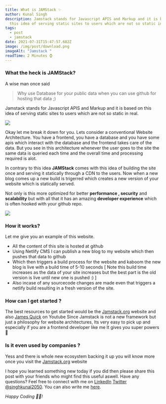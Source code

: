 ```yaml
---
title: What is JAMStack ✨
author: Kunal Singh
description: Jamstack stands for Javascript APIS and Markup and it is based on
  this idea of serving static sites to users which are not so static in real.
tags:
  - post
  - jamstack
date: 2021-07-31T15:47:57.602Z
image: /img/post/download.png
imageAlt: "Jamstack "
readTime: 2 Minutes ⌚
---
```

### What the heck is JAMStack?

A wise man once said 

> Why use Database for your public data when you can use github for hosting that data ;)

Jamstack stands for Javascript APIS and Markup and it is based on this idea of serving static sites to users which are not so static in real.

![](/img/post/1_tdrfv0lag7tg3us2yjmala.jpeg)

Okay let me break it down for you. Lets consider a conventional Website Architecture. You have a frontend, you have a database and you have some apis which interact with the database and the frontend takes care of the data. But you see in this architecture whenever the user goes to the site the same data is queried each time and the overall time and processing required is alot. 

In contrary to this idea **JAMStack** comes with this idea of building the site once and serving it statically through a CDN to the users. Now when a new blog comes up a new build is trigerred which creates a new version of your website which is statically served. 

Not only is this more optimized for better **performance , security** and **scalability** but with all that it has an amazing **developer experience** which is often hooked with your github repo.

![](/img/post/wl2tdlrxg.jfif)

### How it works?

Let me give you an example of this website.

* All the content of this site is hosted at github 
* Using Netlify CMS I can publish a new blog to my website which then pushes that data to github
* Which then triggers a build process for the website and kaboom the new blog is live with a build time of 5-10 seconds \[ Note this build time increases as the data of your site increases but the best part is the old version is live until new one is pushed :) ] 
* Also incase of any sourcecode changes are made even that triggers a netlify build resulting in a fresh version of the site.

### How can I get started ?

The best resources to get started would be the <a href="https://jamstack.org/" target="_blank">Jamstack.org</a> website and also  <a href="https://www.youtube.com/channel/UC-T8W79DN6PBnzomelvqJYw" target="_blank">James Quick</a> on Youtube Since Jamstack is not a new framework but just a philosophy for website architectures, Its very easy to pick up and especially if you are a frontend developer like me It gives you super powers 🦄

### Is it even used by companies ?

Yess and there is whole new ecosystem backing it up you will know more once you visit the <a href="https://jamstack.org/" target="_blank">Jamstack.org</a> website

I hope you learned something new today if you did then please share this post with your friends who might find this useful aswell. Have any questions? Feel free to connect with me on     <a href="//linkedin.com/in/singhkunal2050" target="_blank">LinkedIn</a> <a href="//twitter.com/singhkunal2050" target="_blank">Twitter</a>  <a href="/" target="_blank">@singhkunal2050</a>. You can also write me <a href="/#contact" target="_blank">here</a>.

*Happy Coding 👩‍💻!*

